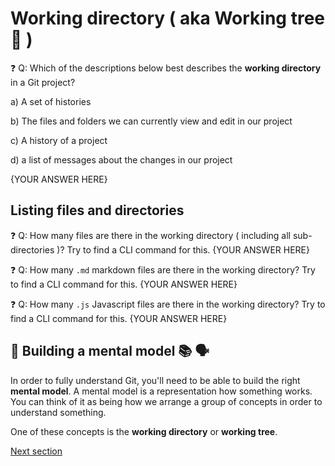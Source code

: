 # Working directory ( aka Working tree 🌴 )

❓ Q: Which of the descriptions below best describes the **working directory** in a Git project?

a) A set of histories

b) The files and folders we can currently view and edit in our project

c) A history of a project

d) a list of messages about the changes in our project

{YOUR ANSWER HERE}


## Listing files and directories

❓ Q: How many files are there in the working directory ( including all sub-directories )?
Try to find a CLI command for this.
{YOUR ANSWER HERE}

❓ Q: How many `.md` markdown files are there in the working directory?
Try to find a CLI command for this.
{YOUR ANSWER HERE}

❓ Q: How many `.js` Javascript files are there in the working directory?
Try to find a CLI command for this.
{YOUR ANSWER HERE}

## 🧠 Building a mental model 📚 🗣️

In order to fully understand Git, you'll need to be able to build the right **mental model**.
A mental model is a representation how something works. You can think of it as being how we arrange a group of concepts in order to understand something.

One of these concepts is the **working directory** or **working tree**.

[Next section](./1-commits.md)
